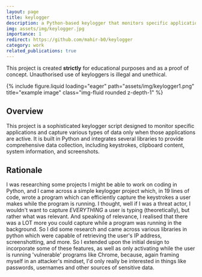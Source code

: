 ```yaml
---
layout: page
title: keylogger
description: a Python-based keylogger that monitors specific applications and captures keystrokes
img: assets/img/keylogger.jpg
importance: 1
redirect: https://github.com/mahir-b0/keylogger
category: work
related_publications: true
---
```


This project is created **strictly** for educational purposes and as a proof of concept. Unauthorised use of keyloggers is illegal and unethical.

<div class="row">
    <div class="col-sm mt-3 mt-md-0">
        {% include figure.liquid loading="eager" path="assets/img/keylogger1.png" title="example image" class="img-fluid rounded z-depth-1" %}
    </div>
</div>

## Overview

This project is a sophisticated keylogger script designed to monitor specific applications and capture various types of data only when those applications are active. It is built in Python and integrates several libraries to provide comprehensive data collection, including keystrokes, clipboard content, system information, and screenshots.

## Rationale

I was researching some projects I might be able to work on coding in Python, and I came across a simple keylogger project which, in 19 lines of code, wrote a program which can efficiently capture the keystrokes a user makes while the program is running. I thought, well if I was a threat actor, I wouldn't want to capture *EVERYTHING* a user is typing (theoretically), but rather what was relevant. And speaking of relevance, I realised that there was a LOT more you could capture while a program was running in the background. So I did some research and came across various libraries in python which were capable of retrieving the user's IP address, screenshotting, and more. So I extended upon the initial design to incorporate some of these features, as well as only activating while the user is running 'vulnerable' programs like Chrome, because, again framing myself in an attacker's mindset, I'd only really be interested in things like passwords, usernames and other sources of sensitive data.



